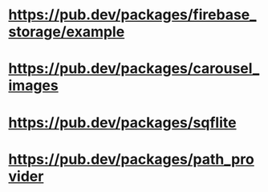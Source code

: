 # https://pub.dev/packages/firebase_storage/example

# https://pub.dev/packages/carousel_images

# https://pub.dev/packages/sqflite

# https://pub.dev/packages/path_provider